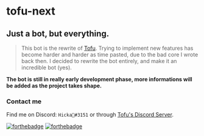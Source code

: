 # tofu-next
## Just a bot, but everything.
> This bot is the rewrite of [Tofu](https://hicka.dev/Tofu). Trying to implement new features has become harder and harder as time pasted, due to the bad core I wrote back then. I decided to rewrite the bot entirely, and make it an incredible bot (yes).

**The bot is still in really early development phase, more informations will be added as the project takes shape.**

### Contact me
Find me on Discord: `Hicka🍡#3151` or through [Tofu's Discord Server](https://discord.gg/tpHkjZaP7e).

[![forthebadge](https://forthebadge.com/images/badges/made-with-typescript.svg)](https://forthebadge.com)
[![forthebadge](https://forthebadge.com/images/badges/works-on-my-machine.svg)](https://forthebadge.com)